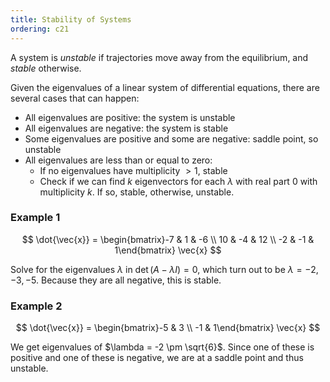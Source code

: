 ```yaml
---
title: Stability of Systems
ordering: c21
---
```


A system is *unstable* if trajectories move away from the equilibrium, and *stable* otherwise.

Given the eigenvalues of a linear system of differential equations, there are several cases that can happen:

* All eigenvalues are positive: the system is unstable
* All eigenvalues are negative: the system is stable
* Some eigenvalues are positive and some are negative: saddle point, so unstable
* All eigenvalues are less than or equal to zero:
    * If no eigenvalues have multiplicity $> 1$, stable
    * Check if we can find $k$ eigenvectors for each $\lambda$ with real part 0 with multiplicity $k$. If so, stable, otherwise, unstable.
  
### Example 1

$$
\dot{\vec{x}} = \begin{bmatrix}-7 & 1 & -6 \\ 10 & -4 & 12 \\ -2 & -1 & 1\end{bmatrix} \vec{x}
$$

Solve for the eigenvalues $\lambda$ in $\det(A - \lambda I) = 0$, which turn out to be $\lambda = -2, -3, -5$. Because they are all negative, this is stable.

### Example 2

$$
\dot{\vec{x}} = \begin{bmatrix}-5 & 3 \\ -1 & 1\end{bmatrix} \vec{x}
$$

We get eigenvalues of $\lambda = -2 \pm \sqrt{6}$. Since one of these is positive and one of these is negative, we are at a saddle point and thus unstable.

